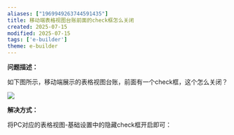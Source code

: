 ```yaml
---
aliases: ["1969949263744591435"]
title: 移动端表格视图台账前面的check框怎么关闭
created: 2025-07-15
modified: 2025-07-15
tags: ['e-builder']
theme: e-builder
---
```


**问题描述：**

如下图所示，移动端展示的表格视图台账，前面有一个check框，这个怎么关闭？

![](https://myhelpdoc.oss-cn-heyuan.aliyuncs.com/mdimages/8b0260b65b100e12218db97d2c3024f3.jpg)

**解决方式：**

将PC对应的表格视图-基础设置中的隐藏check框开启即可：

